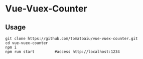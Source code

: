 # Vue-Vuex-Counter

## Usage
```
git clone https://github.com/tomatoaiu/vue-vuex-counter.git
cd vue-vuex-counter
npm i
npm run start         #access http://localhost:1234
```